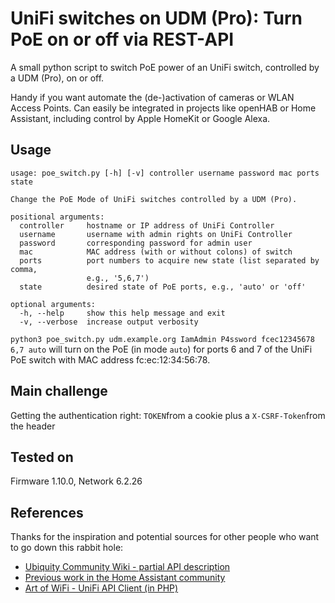 # UniFi switches on UDM (Pro): Turn PoE on or off via REST-API

A small python script to switch PoE power of an UniFi switch, controlled by a UDM (Pro), on or off.

Handy if you want automate the (de-)activation of cameras or WLAN Access Points. Can easily be integrated in projects like openHAB or Home Assistant, including control by Apple HomeKit or Google Alexa.

## Usage

```
usage: poe_switch.py [-h] [-v] controller username password mac ports state

Change the PoE Mode of UniFi switches controlled by a UDM (Pro).

positional arguments:
  controller     hostname or IP address of UniFi Controller
  username       username with admin rights on UniFi Controller
  password       corresponding password for admin user
  mac            MAC address (with or without colons) of switch
  ports          port numbers to acquire new state (list separated by comma,
                 e.g., '5,6,7')
  state          desired state of PoE ports, e.g., 'auto' or 'off'

optional arguments:
  -h, --help     show this help message and exit
  -v, --verbose  increase output verbosity
```

`python3 poe_switch.py udm.example.org IamAdmin P4ssword fcec12345678 6,7 auto` will turn on the PoE (in mode `auto`) for ports 6 and 7 of the UniFi PoE switch with MAC address fc:ec:12:34:56:78.

## Main challenge
Getting the authentication right: `TOKEN`from a cookie plus a `X-CSRF-Token`from the header

## Tested on
Firmware 1.10.0, Network 6.2.26

## References
Thanks for the inspiration and potential sources for other people who want to go down this rabbit hole:
* [Ubiquity Community Wiki - partial API description](https://ubntwiki.com/products/software/unifi-controller/api)
* [Previous work in the Home Assistant community](https://community.home-assistant.io/t/unifi-allow-poe-switching-of-connected-unifi-devices/230358)
* [Art of WiFi - UniFi API Client (in PHP)](https://github.com/Art-of-WiFi/UniFi-API-client)
